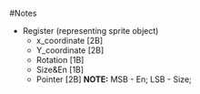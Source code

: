 #Notes
* Register (representing sprite object)
	- x_coordinate [2B]
	- Y_coordinate [2B]
	- Rotation     [1B]
	- Size&En	   [1B]
	- Pointer      [2B]
 **NOTE:** MSB - En; LSB - Size;

